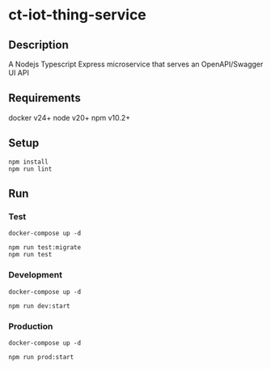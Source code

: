 # ct-iot-thing-service

## Description
A Nodejs Typescript Express microservice that serves an OpenAPI/Swagger UI API 

## Requirements
docker v24+
node v20+
npm v10.2+

## Setup
```
npm install
npm run lint
```

## Run

### Test
```
docker-compose up -d

npm run test:migrate
npm run test
```

### Development
```
docker-compose up -d

npm run dev:start
```

### Production
```
docker-compose up -d

npm run prod:start
```
